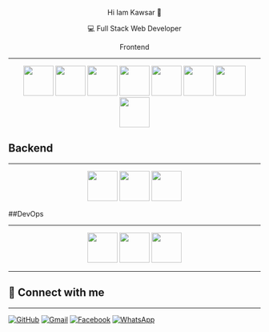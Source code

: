 <p align="center"> Hi Iam Kawsar 👋 </p> 



<p align="center"> 💻 Full Stack Web Developer </p>
 

<p align="center"> Frontend</p>

---
<p align="center">
 <img src="https://cdn.jsdelivr.net/gh/devicons/devicon/icons/html5/html5-original.svg" width="60" height="60" />
  <img src="https://cdn.jsdelivr.net/gh/devicons/devicon/icons/css3/css3-original.svg" width="60" height="60" />
 <img src="https://cdn.jsdelivr.net/gh/devicons/devicon@latest/icons/bootstrap/bootstrap-original-wordmark.svg"  width="60" height="60" />
   <img src="https://cdn.jsdelivr.net/gh/devicons/devicon@latest/icons/tailwindcss/tailwindcss-original.svg" width="60" height="60"/>
     <img src="https://cdn.jsdelivr.net/gh/devicons/devicon@latest/icons/javascript/javascript-original.svg" width="60" height="60" />    
  <img src="https://cdn.jsdelivr.net/gh/devicons/devicon@latest/icons/react/react-original-wordmark.svg" width="60" height="60"/>
  <img src="https://cdn.jsdelivr.net/gh/devicons/devicon@latest/icons/reactbootstrap/reactbootstrap-original.svg" width="60" height="60" />
         <img src="https://cdn.jsdelivr.net/gh/devicons/devicon@latest/icons/nextjs/nextjs-original.svg" width="60" height="60" />
</p>





## Backend

---


<p align="center">
   <img src="https://cdn.jsdelivr.net/gh/devicons/devicon@latest/icons/nodejs/nodejs-original-wordmark.svg"  width="60" height="60"/>
            <img src="https://cdn.jsdelivr.net/gh/devicons/devicon@latest/icons/express/express-original.svg" width="60" height="60" />
       <img src="https://cdn.jsdelivr.net/gh/devicons/devicon@latest/icons/mongodb/mongodb-original-wordmark.svg" width="60" height="60" />

</p>




##DevOps

---

<p align="center">
            <img src="https://cdn.jsdelivr.net/gh/devicons/devicon@latest/icons/github/github-original-wordmark.svg" width="60" height="60" />
            <img src="https://cdn.jsdelivr.net/gh/devicons/devicon@latest/icons/vercel/vercel-original-wordmark.svg"  width="60" height="60"/>      
            <img src="https://cdn.jsdelivr.net/gh/devicons/devicon@latest/icons/netlify/netlify-original-wordmark.svg" width="60" height="60"/>

 
</p>




<p align="center">

</p>

---

## 🔗 Connect with me

---


<p align="center">

[![GitHub](https://img.shields.io/badge/GitHub-100000?style=for-the-badge&logo=github)](https://github.com/kawsar9990)
[![Gmail](https://img.shields.io/badge/Gmail-D14836?style=for-the-badge&logo=gmail&logoColor=white)](mailto:mdkawsar13500@gmail.com)
 [![Facebook](https://img.shields.io/badge/Facebook-1877F2?style=for-the-badge&logo=facebook)](https://www.facebook.com/profile.php?id=61576560495361)
  [![WhatsApp](https://img.shields.io/badge/WhatsApp-25D366?style=for-the-badge&logo=whatsapp&logoColor=white)](https://wa.me/8801602084187)
</p>

